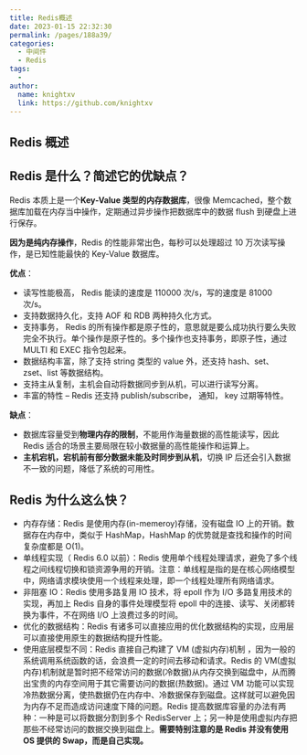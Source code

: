 ```yaml
---
title: Redis概述
date: 2023-01-15 22:32:30
permalink: /pages/188a39/
categories:
  - 中间件
  - Redis
tags:
  - 
author: 
  name: knightxv
  link: https://github.com/knightxv
---
```

## Redis 概述

## Redis 是什么？简述它的优缺点？

Redis 本质上是一个**Key-Value 类型的内存数据库**，很像 Memcached，整个数据库加载在内存当中操作，定期通过异步操作把数据库中的数据 flush 到硬盘上进行保存。

**因为是纯内存操作**，Redis 的性能非常出色，每秒可以处理超过 10 万次读写操作，是已知性能最快的 Key-Value 数据库。

**优点**：

-   读写性能极高， Redis 能读的速度是 110000 次/s，写的速度是 81000 次/s。
-   支持数据持久化，支持 AOF 和 RDB 两种持久化方式。
-   支持事务， Redis 的所有操作都是原子性的，意思就是要么成功执行要么失败完全不执行。单个操作是原子性的。多个操作也支持事务，即原子性，通过 MULTI 和 EXEC 指令包起来。
-   数据结构丰富，除了支持 string 类型的 value 外，还支持 hash、set、zset、list 等数据结构。
-   支持主从复制，主机会自动将数据同步到从机，可以进行读写分离。
-   丰富的特性 – Redis 还支持 publish/subscribe， 通知， key 过期等特性。

**缺点**：

-   数据库容量受到**物理内存的限制**，不能用作海量数据的高性能读写，因此 Redis 适合的场景主要局限在较小数据量的高性能操作和运算上。
-   **主机宕机，宕机前有部分数据未能及时同步到从机**，切换 IP 后还会引入数据不一致的问题，降低了系统的可用性。

## Redis 为什么这么快？

-   内存存储：Redis 是使用内存(in-memeroy)存储，没有磁盘 IO 上的开销。数据存在内存中，类似于 HashMap，HashMap 的优势就是查找和操作的时间复杂度都是 O(1)。
-   单线程实现（ Redis 6.0 以前）：Redis 使用单个线程处理请求，避免了多个线程之间线程切换和锁资源争用的开销。注意：单线程是指的是在核心网络模型中，网络请求模块使用一个线程来处理，即一个线程处理所有网络请求。
-   非阻塞 IO：Redis 使用多路复用 IO 技术，将 epoll 作为 I/O 多路复用技术的实现，再加上 Redis 自身的事件处理模型将 epoll 中的连接、读写、关闭都转换为事件，不在网络 I/O 上浪费过多的时间。
-   优化的数据结构：Redis 有诸多可以直接应用的优化数据结构的实现，应用层可以直接使用原生的数据结构提升性能。
-   使用底层模型不同：Redis 直接自己构建了 VM (虚拟内存)机制 ，因为一般的系统调用系统函数的话，会浪费一定的时间去移动和请求。Redis 的 VM(虚拟内存)机制就是暂时把不经常访问的数据(冷数据)从内存交换到磁盘中，从而腾出宝贵的内存空间用于其它需要访问的数据(热数据)。通过 VM 功能可以实现冷热数据分离，使热数据仍在内存中、冷数据保存到磁盘。这样就可以避免因为内存不足而造成访问速度下降的问题。Redis 提高数据库容量的办法有两种：一种是可以将数据分割到多个 RedisServer 上；另一种是使用虚拟内存把那些不经常访问的数据交换到磁盘上。**需要特别注意的是 Redis 并没有使用 OS 提供的 Swap，而是自己实现。**
